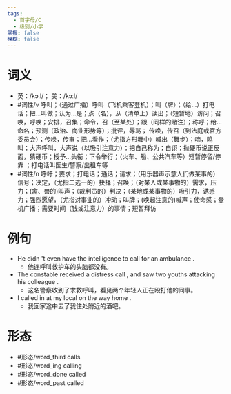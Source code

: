 ```yaml
---
tags:
  - 首字母/C
  - 级别/小学
掌握: false
模糊: false
---
```

# 词义
- 英：/kɔːl/； 美：/kɔːl/
- #词性/v  呼叫；（通过广播）呼叫（飞机乘客登机）；叫（牌）；（给…）打电话；把…叫做；认为…是；点（名），从（清单上）读出；（短暂地）访问；召唤，呼唤；安排，召集；命令，召（至某处）；跟（同样的赌注）；称呼；给…命名；预测（政治、商业形势等）；批评，辱骂； 传唤，传召（到法庭或官方委员会）；传唤，传审；把…看作；（尤指方形舞中）喊出（舞步）；啼，鸣叫；大声呼叫，大声说（以吸引注意力）；把自己称为；自诩；抛硬币说正反面，猜硬币；授予…头衔；下令举行；（火车、船、公共汽车等）短暂停留/停靠 ；打电话叫医生/警察/出租车等
- #词性/n  呼吁；要求；打电话；通话；请求；（用乐器声示意人们做某事的）信号；决定，（尤指二选一的）抉择；召唤；（对某人或某事物的）需求，压力；(禽、兽的)叫声；（裁判员的）判决；（某地或某事物的）吸引力，诱惑力；强烈愿望，（尤指对事业的）冲动；叫牌；(唤起注意的)喊声；使命感；登机广播；需要时间（钱或注意力）的事情；短暂拜访
# 例句
- He didn 't even have the intelligence to call for an ambulance .
	- 他连呼叫救护车的头脑都没有。
- The constable received a distress call , and saw two youths attacking his colleague .
	- 这名警察收到了求救呼叫，看见两个年轻人正在殴打他的同事。
- I called in at my local on the way home .
	- 我回家途中去了我住处附近的酒吧。
# 形态
- #形态/word_third calls
- #形态/word_ing calling
- #形态/word_done called
- #形态/word_past called
